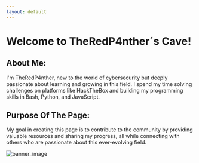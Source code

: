 ```yaml
---
layout: default
---
```


# Welcome to TheRedP4nther´s Cave!

## About Me:

I'm TheRedP4nther, new to the world of cybersecurity but deeply passionate about learning and growing in this field. I spend my time solving challenges on platforms like HackTheBox and building my programming skills in Bash, Python, and JavaScript.

## Purpose Of The Page:

My goal in creating this page is to contribute to the community by providing valuable resources and sharing my progress, all while connecting with others who are passionate about this ever-evolving field.

![banner_image](../assets/images/banner_blog,png)
